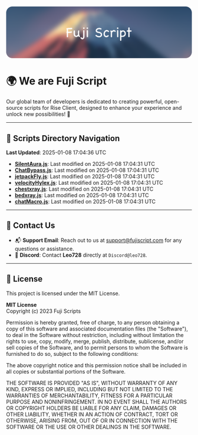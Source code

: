 ![Banner](.github/b.webp)

# 🌍 **We are Fuji Script**

Our global team of developers is dedicated to creating powerful, open-source scripts for Rise Client, designed to enhance your experience and unlock new possibilities! 🌟

---
<!-- SCRIPTS_NAVIGATION_START -->
## 📂 **Scripts Directory Navigation**

**Last Updated**: 2025-01-08 17:04:36 UTC

- **[SilentAura.js](scripts/SilentAura.js)**: Last modified on 2025-01-08 17:04:31 UTC
- **[ChatBypass.js](scripts/ChatBypass.js)**: Last modified on 2025-01-08 17:04:31 UTC
- **[jetpackFly.js](scripts/jetpackFly.js)**: Last modified on 2025-01-08 17:04:31 UTC
- **[velocityHylex.js](scripts/velocityHylex.js)**: Last modified on 2025-01-08 17:04:31 UTC
- **[chestxray.js](scripts/chestxray.js)**: Last modified on 2025-01-08 17:04:31 UTC
- **[bedxray.js](scripts/bedxray.js)**: Last modified on 2025-01-08 17:04:31 UTC
- **[chatMacro.js](scripts/chatMacro.js)**: Last modified on 2025-01-08 17:04:31 UTC

<!-- SCRIPTS_NAVIGATION_END -->

---

## 💬 **Contact Us**  
- 📬 **Support Email**: Reach out to us at [support@fujiscript.com](mailto:support@fujiscript.com) for any questions or assistance.  
- 💬 **Discord**: Contact **Leo728** directly at `Discord@leo728`.

---

## 📜 **License**

This project is licensed under the MIT License.  

**MIT License**  
Copyright (c) 2023 Fuji Scripts  

Permission is hereby granted, free of charge, to any person obtaining a copy of this software and associated documentation files (the "Software"), to deal in the Software without restriction, including without limitation the rights to use, copy, modify, merge, publish, distribute, sublicense, and/or sell copies of the Software, and to permit persons to whom the Software is furnished to do so, subject to the following conditions:  

The above copyright notice and this permission notice shall be included in all copies or substantial portions of the Software.  

THE SOFTWARE IS PROVIDED "AS IS", WITHOUT WARRANTY OF ANY KIND, EXPRESS OR IMPLIED, INCLUDING BUT NOT LIMITED TO THE WARRANTIES OF MERCHANTABILITY, FITNESS FOR A PARTICULAR PURPOSE AND NONINFRINGEMENT. IN NO EVENT SHALL THE AUTHORS OR COPYRIGHT HOLDERS BE LIABLE FOR ANY CLAIM, DAMAGES OR OTHER LIABILITY, WHETHER IN AN ACTION OF CONTRACT, TORT OR OTHERWISE, ARISING FROM, OUT OF OR IN CONNECTION WITH THE SOFTWARE OR THE USE OR OTHER DEALINGS IN THE SOFTWARE.  
